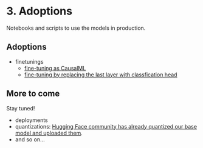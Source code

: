 # 3. Adoptions
Notebooks and scripts to use the models in production.

## Adoptions
- finetunings
    - [fine-tuning as CausalML](https://github.com/RobustIntelligence/foundation-ai-cookbook/blob/main/3_adoptions/finetuning/finetuning_causal_ml.ipynb)
    - [fine-tuning by replacing the last layer with classfication head](https://github.com/RobustIntelligence/foundation-ai-cookbook/blob/main/3_adoptions/finetuning/finetuning_classification_head.ipynb)

## More to come
Stay tuned!
- deployments
- quantizations: [Hugging Face community has already quantized our base model and uploaded them](https://huggingface.co/models?other=base_model%3Aquantized%3Afdtn-ai%2FFoundation-Sec-8B).
- and so on...

